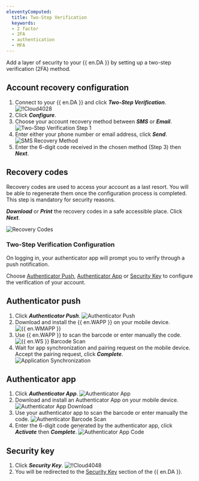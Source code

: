 ```yaml
---
eleventyComputed:
  title: Two-Step Verification
  keywords:
  - 2 factor
  - 2FA
  - authentication
  - MFA
---
```

Add a layer of security to your {{ en.DA }} by setting up a two-step verification (2FA) method.

## Account recovery configuration

1. Connect to your {{ en.DA }} and click ***Two-Step Verification***.
![!!Cloud4028](https://cdnweb.devolutions.net/docs/en/cloud/Cloud4028.png)
1. Click ***Configure***.
1. Choose your account recovery method between ***SMS*** or ***Email***.
![Two-Step Verification Step 1](https://cdnweb.devolutions.net/docs/en/cloud/Cloud4029.png)
1. Enter either your phone number or email address, click ***Send***.
![SMS Recovery Method](https://cdnweb.devolutions.net/docs/en/cloud/Cloud4030.png)
1. Enter the 6-digit code received in the chosen method (Step 3) then ***Next***.

## Recovery codes

Recovery codes are used to access your account as a last resort. You will be able to regenerate them once the configuration process is completed. This step is mandatory for security reasons.

***Download*** or ***Print*** the recovery codes in a safe accessible place. Click ***Next***.

![Recovery Codes](https://cdnweb.devolutions.net/docs/en/cloud/Cloud4031.png)

### Two-Step Verification Configuration

On logging in, your authenticator app will prompt you to verify through a push notification.

Choose [Authenticator Push](#push), [Authenticator App](#app) or [Security Key](#key) to configure the verification of your account.

## Authenticator push

1. Click ***Authenticator Push***.
![Authenticator Push](https://cdnweb.devolutions.net/docs/en/cloud/Cloud4032.png)
1. Download and install the {{ en.WAPP }} on your mobile device.
![{{ en.WMAPP }}](https://cdnweb.devolutions.net/docs/en/cloud/Cloud4034.png)
1. Use {{ en.WAPP }} to scan the barcode or enter manually the code.
![{{ en.WS }} Barcode Scan](https://cdnweb.devolutions.net/docs/en/cloud/Cloud4036.png)
1. Wait for app synchronization and pairing request on the mobile device. Accept the pairing request, click ***Complete***.
![Application Synchronization](https://cdnweb.devolutions.net/docs/en/cloud/Cloud4039.png)

## Authenticator app

1. Click ***Authenticator App***.
![Authenticator App](https://cdnweb.devolutions.net/docs/en/cloud/Cloud4033.png)
1. Download and install an Authenticator App on your mobile device.
![Authenticator App Download](https://cdnweb.devolutions.net/docs/en/cloud/Cloud4035.png)
1. Use your authenticator app to scan the barcode or enter manually the code.
![Authenticator Barcode Scan](https://cdnweb.devolutions.net/docs/en/cloud/Cloud4037.png)
1. Enter the 6-digit code generated by the authenticator app, click ***Activate*** then ***Complete***.
![Authenticator App Code](https://cdnweb.devolutions.net/docs/en/cloud/Cloud4038.png)

## Security key

1. Click ***Security Key***.
![!!Cloud4048](https://cdnweb.devolutions.net/docs/en/cloud/Cloud4048.png)
1. You will be redirected to the [Security Key](/cloud/sign-in-security/security-key/) section of the {{ en.DA }}.
